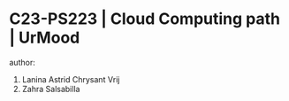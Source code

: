 # C23-PS223 | Cloud Computing path | UrMood
author: 
1. Lanina Astrid Chrysant Vrij
2. Zahra Salsabilla
